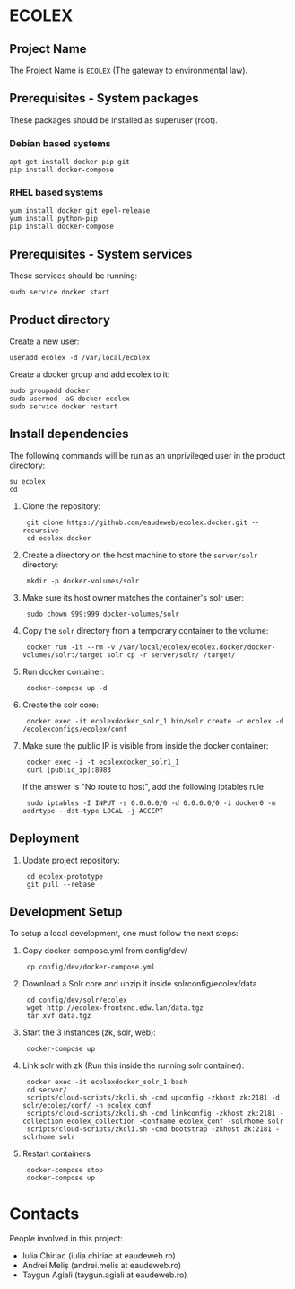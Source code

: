 ECOLEX
======


Project Name
------------
The Project Name is `ECOLEX` (The gateway to environmental law).


Prerequisites - System packages
-------------------------------

These packages should be installed as superuser (root).

### Debian based systems ###

    apt-get install docker pip git
    pip install docker-compose

### RHEL based systems ###

    yum install docker git epel-release
    yum install python-pip
    pip install docker-compose

Prerequisites - System services
-------------------------------

These services should be running:

    sudo service docker start


Product directory
-----------------

Create a new user:

    useradd ecolex -d /var/local/ecolex

Create a docker group and add ecolex to it:

    sudo groupadd docker
    sudo usermod -aG docker ecolex
    sudo service docker restart


Install dependencies
--------------------
The following commands will be run as an unprivileged user in the product
directory:

    su ecolex
    cd

1. Clone the repository:

        git clone https://github.com/eaudeweb/ecolex.docker.git --recursive
        cd ecolex.docker

1. Create a directory on the host machine to store the `server/solr` directory:

        mkdir -p docker-volumes/solr

1. Make sure its host owner matches the container's solr user:

        sudo chown 999:999 docker-volumes/solr

1. Copy the `solr` directory from a temporary container to the volume:

        docker run -it --rm -v /var/local/ecolex/ecolex.docker/docker-volumes/solr:/target solr cp -r server/solr/ /target/

1. Run docker container:

        docker-compose up -d

1. Create the solr core:

        docker exec -it ecolexdocker_solr_1 bin/solr create -c ecolex -d /ecolexconfigs/ecolex/conf

1. Make sure the public IP is visible from inside the docker container:


        docker exec -i -t ecolexdocker_solr1_1
        curl [public_ip]:8983

    If the answer is "No route to host", add the following iptables rule

        sudo iptables -I INPUT -s 0.0.0.0/0 -d 0.0.0.0/0 -i docker0 -m addrtype --dst-type LOCAL -j ACCEPT


Deployment
----------

1. Update project repository:

        cd ecolex-prototype
        git pull --rebase


Development Setup
-----------------

To setup a local development, one must follow the next steps:

1. Copy docker-compose.yml from config/dev/

        cp config/dev/docker-compose.yml .

2. Download a Solr core and unzip it inside solrconfig/ecolex/data

        cd config/dev/solr/ecolex
        wget http://ecolex-frontend.edw.lan/data.tgz
        tar xvf data.tgz

3. Start the 3 instances (zk, solr, web):

        docker-compose up

4. Link solr with zk (Run this inside the running solr container):

        docker exec -it ecolexdocker_solr_1 bash
        cd server/
        scripts/cloud-scripts/zkcli.sh -cmd upconfig -zkhost zk:2181 -d solr/ecolex/conf/ -n ecolex_conf
        scripts/cloud-scripts/zkcli.sh -cmd linkconfig -zkhost zk:2181 -collection ecolex_collection -confname ecolex_conf -solrhome solr
        scripts/cloud-scripts/zkcli.sh -cmd bootstrap -zkhost zk:2181 -solrhome solr

5. Restart containers

        docker-compose stop
        docker-compose up

Contacts
========

People involved in this project:

* Iulia Chiriac (iulia.chiriac at eaudeweb.ro)
* Andrei Meliș (andrei.melis at eaudeweb.ro)
* Taygun Agiali (taygun.agiali at eaudeweb.ro)
